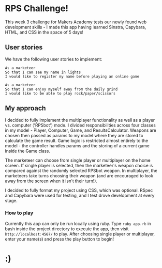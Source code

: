 # RPS Challenge!

This week 3 challenge for Makers Academy tests our newly found web development skills - I made this app having learned Sinatra, Capybara, HTML, and CSS in the space of 5 days!

## User stories

We have the following user stories to implement:

```
As a marketeer
So that I can see my name in lights
I would like to register my name before playing an online game

As a marketeer
So that I can enjoy myself away from the daily grind
I would like to be able to play rock/paper/scissors
```

## My approach

I decided to fully implement the multiplayer functionality as well as a player vs. computer ('RPSbot') mode. I divided responsibilities across four classes in my model - Player, Computer, Game, and ResultsCalculator. Weapons are chosen then passed as params to my model where they are stored to calculate the game result. Game logic is restricted almost entirely to the model - the controller handles params and the storing of a current game inside the Game class.

The marketeer can choose from single player or multiplayer on the home screen. If single player is selected, then the marketeer's weapon choice is compared against the randomly selected RPSbot weapon. In multiplayer, the marketeers take turns choosing their weapon (and are encouraged to look away from the screen when it isn't their turn!).

I decided to fully format my project using CSS, which was optional. RSpec and Capybara were used for testing, and I test drove development at every stage.

### How to play

Currently this app can only be run locally using ruby. Type `ruby app.rb` in bash inside the project directory to execute the app, then visit `http://localhost:4567/` to play. After choosing single player or multiplayer, enter your name(s) and press the play button to begin!


:)
===========
